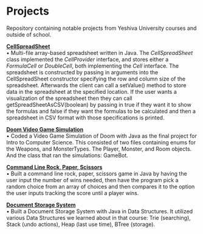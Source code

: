 # Projects
Repository containing notable projects from Yeshiva University courses and outside of school.

<p><a href = "https://github.com/YaakovBaker/Projects/tree/main/YeshivaUniversityCS/IntroToCS/SpreadSheet"><Strong>CellSpreadSheet</Strong></a>
  <br>•	Multi-file array-based spreadsheet written in Java. The <i>CellSpreadSheet</i> class implemented the <i>CellProvider</i> interface, and stores either a <i>FormulaCell</i> or <i>DoubleCell</i>, both implementing the <i>Cell</i> interface. The spreadsheet is constructed by passing in arguments into the CellSpreadSheet constructor specifying the row and column size of the spreadsheet. Afterwards the client can call a setValue() method to store data in the spreadsheet at the specified location. If the user wants a visualization of the spreadsheet then they can call getSpreadSheetAsCSV(boolean) by passing in true if they want it to show the formulas and false if they want the formulas to be calculated and then a spreadsheet in CSV format with those specifications is printed.</P>

<p><a href = "https://github.com/YaakovBaker/Projects/tree/main/YeshivaUniversityCS/IntroToCS/Doom/assignment9/edu/yu/cs/intro/doomGame"><Strong>Doom Video Game Simulation</Strong></a>
  <br>•	Coded a Video Game Simulation of Doom with Java as the final project for Intro to Computer Science. This consisted of two files containing enums for the Weapons, and MonsterTypes. The Player, Monster, and Room objects. And the class that ran the simulations: GameBot. 
  
<p><a href = "https://github.com/YaakovBaker/Projects/tree/main/MyProjects/RockPaperScissors/rpsgame"><Strong>Command Line Rock, Paper, Scissors</Strong></a>
  <br>•	Built a command line rock, paper, scissors game in Java by having the user input the number of wins needed, then have the program pick a random choice from an array of choices and then compares it to the option the user inputs tracking the score until a player wins.
  
<p><a href = "https://github.com/YaakovBaker/Projects/tree/main/YeshivaUniversityCS/DS_Semester_Project_Final/DataStructures/project/stage5"><Strong>Document Storage System</Strong></a>
  <br>•	Built a Document Storage System with Java in Data Structures. It utilized various Data Structures we learned about in that course: Trie (searching), Stack (undo actions), Heap (last use time), BTree (storage).
